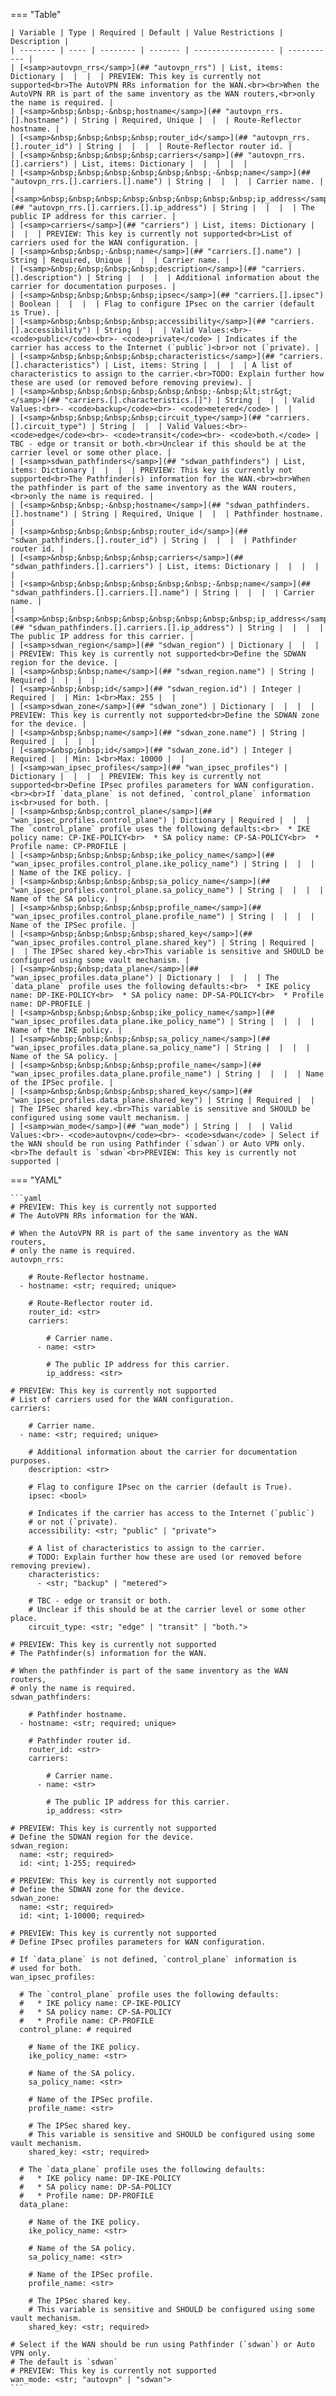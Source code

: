 <!--
  ~ Copyright (c) 2023 Arista Networks, Inc.
  ~ Use of this source code is governed by the Apache License 2.0
  ~ that can be found in the LICENSE file.
  -->
=== "Table"

    | Variable | Type | Required | Default | Value Restrictions | Description |
    | -------- | ---- | -------- | ------- | ------------------ | ----------- |
    | [<samp>autovpn_rrs</samp>](## "autovpn_rrs") | List, items: Dictionary |  |  |  | PREVIEW: This key is currently not supported<br>The AutoVPN RRs information for the WAN.<br><br>When the AutoVPN RR is part of the same inventory as the WAN routers,<br>only the name is required. |
    | [<samp>&nbsp;&nbsp;-&nbsp;hostname</samp>](## "autovpn_rrs.[].hostname") | String | Required, Unique |  |  | Route-Reflector hostname. |
    | [<samp>&nbsp;&nbsp;&nbsp;&nbsp;router_id</samp>](## "autovpn_rrs.[].router_id") | String |  |  |  | Route-Reflector router id. |
    | [<samp>&nbsp;&nbsp;&nbsp;&nbsp;carriers</samp>](## "autovpn_rrs.[].carriers") | List, items: Dictionary |  |  |  |  |
    | [<samp>&nbsp;&nbsp;&nbsp;&nbsp;&nbsp;&nbsp;-&nbsp;name</samp>](## "autovpn_rrs.[].carriers.[].name") | String |  |  |  | Carrier name. |
    | [<samp>&nbsp;&nbsp;&nbsp;&nbsp;&nbsp;&nbsp;&nbsp;&nbsp;ip_address</samp>](## "autovpn_rrs.[].carriers.[].ip_address") | String |  |  |  | The public IP address for this carrier. |
    | [<samp>carriers</samp>](## "carriers") | List, items: Dictionary |  |  |  | PREVIEW: This key is currently not supported<br>List of carriers used for the WAN configuration. |
    | [<samp>&nbsp;&nbsp;-&nbsp;name</samp>](## "carriers.[].name") | String | Required, Unique |  |  | Carrier name. |
    | [<samp>&nbsp;&nbsp;&nbsp;&nbsp;description</samp>](## "carriers.[].description") | String |  |  |  | Additional information about the carrier for documentation purposes. |
    | [<samp>&nbsp;&nbsp;&nbsp;&nbsp;ipsec</samp>](## "carriers.[].ipsec") | Boolean |  |  |  | Flag to configure IPsec on the carrier (default is True). |
    | [<samp>&nbsp;&nbsp;&nbsp;&nbsp;accessibility</samp>](## "carriers.[].accessibility") | String |  |  | Valid Values:<br>- <code>public</code><br>- <code>private</code> | Indicates if the carrier has access to the Internet (`public`)<br>or not (`private). |
    | [<samp>&nbsp;&nbsp;&nbsp;&nbsp;characteristics</samp>](## "carriers.[].characteristics") | List, items: String |  |  |  | A list of characteristics to assign to the carrier.<br>TODO: Explain further how these are used (or removed before removing preview). |
    | [<samp>&nbsp;&nbsp;&nbsp;&nbsp;&nbsp;&nbsp;-&nbsp;&lt;str&gt;</samp>](## "carriers.[].characteristics.[]") | String |  |  | Valid Values:<br>- <code>backup</code><br>- <code>metered</code> |  |
    | [<samp>&nbsp;&nbsp;&nbsp;&nbsp;circuit_type</samp>](## "carriers.[].circuit_type") | String |  |  | Valid Values:<br>- <code>edge</code><br>- <code>transit</code><br>- <code>both.</code> | TBC - edge or transit or both.<br>Unclear if this should be at the carrier level or some other place. |
    | [<samp>sdwan_pathfinders</samp>](## "sdwan_pathfinders") | List, items: Dictionary |  |  |  | PREVIEW: This key is currently not supported<br>The Pathfinder(s) information for the WAN.<br><br>When the pathfinder is part of the same inventory as the WAN routers,<br>only the name is required. |
    | [<samp>&nbsp;&nbsp;-&nbsp;hostname</samp>](## "sdwan_pathfinders.[].hostname") | String | Required, Unique |  |  | Pathfinder hostname. |
    | [<samp>&nbsp;&nbsp;&nbsp;&nbsp;router_id</samp>](## "sdwan_pathfinders.[].router_id") | String |  |  |  | Pathfinder router id. |
    | [<samp>&nbsp;&nbsp;&nbsp;&nbsp;carriers</samp>](## "sdwan_pathfinders.[].carriers") | List, items: Dictionary |  |  |  |  |
    | [<samp>&nbsp;&nbsp;&nbsp;&nbsp;&nbsp;&nbsp;-&nbsp;name</samp>](## "sdwan_pathfinders.[].carriers.[].name") | String |  |  |  | Carrier name. |
    | [<samp>&nbsp;&nbsp;&nbsp;&nbsp;&nbsp;&nbsp;&nbsp;&nbsp;ip_address</samp>](## "sdwan_pathfinders.[].carriers.[].ip_address") | String |  |  |  | The public IP address for this carrier. |
    | [<samp>sdwan_region</samp>](## "sdwan_region") | Dictionary |  |  |  | PREVIEW: This key is currently not supported<br>Define the SDWAN region for the device. |
    | [<samp>&nbsp;&nbsp;name</samp>](## "sdwan_region.name") | String | Required |  |  |  |
    | [<samp>&nbsp;&nbsp;id</samp>](## "sdwan_region.id") | Integer | Required |  | Min: 1<br>Max: 255 |  |
    | [<samp>sdwan_zone</samp>](## "sdwan_zone") | Dictionary |  |  |  | PREVIEW: This key is currently not supported<br>Define the SDWAN zone for the device. |
    | [<samp>&nbsp;&nbsp;name</samp>](## "sdwan_zone.name") | String | Required |  |  |  |
    | [<samp>&nbsp;&nbsp;id</samp>](## "sdwan_zone.id") | Integer | Required |  | Min: 1<br>Max: 10000 |  |
    | [<samp>wan_ipsec_profiles</samp>](## "wan_ipsec_profiles") | Dictionary |  |  |  | PREVIEW: This key is currently not supported<br>Define IPsec profiles parameters for WAN configuration.<br><br>If `data_plane` is not defined, `control_plane` information is<br>used for both. |
    | [<samp>&nbsp;&nbsp;control_plane</samp>](## "wan_ipsec_profiles.control_plane") | Dictionary | Required |  |  | The `control_plane` profile uses the following defaults:<br>  * IKE policy name: CP-IKE-POLICY<br>  * SA policy name: CP-SA-POLICY<br>  * Profile name: CP-PROFILE |
    | [<samp>&nbsp;&nbsp;&nbsp;&nbsp;ike_policy_name</samp>](## "wan_ipsec_profiles.control_plane.ike_policy_name") | String |  |  |  | Name of the IKE policy. |
    | [<samp>&nbsp;&nbsp;&nbsp;&nbsp;sa_policy_name</samp>](## "wan_ipsec_profiles.control_plane.sa_policy_name") | String |  |  |  | Name of the SA policy. |
    | [<samp>&nbsp;&nbsp;&nbsp;&nbsp;profile_name</samp>](## "wan_ipsec_profiles.control_plane.profile_name") | String |  |  |  | Name of the IPSec profile. |
    | [<samp>&nbsp;&nbsp;&nbsp;&nbsp;shared_key</samp>](## "wan_ipsec_profiles.control_plane.shared_key") | String | Required |  |  | The IPSec shared key.<br>This variable is sensitive and SHOULD be configured using some vault mechanism. |
    | [<samp>&nbsp;&nbsp;data_plane</samp>](## "wan_ipsec_profiles.data_plane") | Dictionary |  |  |  | The `data_plane` profile uses the following defaults:<br>  * IKE policy name: DP-IKE-POLICY<br>  * SA policy name: DP-SA-POLICY<br>  * Profile name: DP-PROFILE |
    | [<samp>&nbsp;&nbsp;&nbsp;&nbsp;ike_policy_name</samp>](## "wan_ipsec_profiles.data_plane.ike_policy_name") | String |  |  |  | Name of the IKE policy. |
    | [<samp>&nbsp;&nbsp;&nbsp;&nbsp;sa_policy_name</samp>](## "wan_ipsec_profiles.data_plane.sa_policy_name") | String |  |  |  | Name of the SA policy. |
    | [<samp>&nbsp;&nbsp;&nbsp;&nbsp;profile_name</samp>](## "wan_ipsec_profiles.data_plane.profile_name") | String |  |  |  | Name of the IPSec profile. |
    | [<samp>&nbsp;&nbsp;&nbsp;&nbsp;shared_key</samp>](## "wan_ipsec_profiles.data_plane.shared_key") | String | Required |  |  | The IPSec shared key.<br>This variable is sensitive and SHOULD be configured using some vault mechanism. |
    | [<samp>wan_mode</samp>](## "wan_mode") | String |  |  | Valid Values:<br>- <code>autovpn</code><br>- <code>sdwan</code> | Select if the WAN should be run using Pathfinder (`sdwan`) or Auto VPN only.<br>The default is `sdwan`<br>PREVIEW: This key is currently not supported |

=== "YAML"

    ```yaml
    # PREVIEW: This key is currently not supported
    # The AutoVPN RRs information for the WAN.

    # When the AutoVPN RR is part of the same inventory as the WAN routers,
    # only the name is required.
    autovpn_rrs:

        # Route-Reflector hostname.
      - hostname: <str; required; unique>

        # Route-Reflector router id.
        router_id: <str>
        carriers:

            # Carrier name.
          - name: <str>

            # The public IP address for this carrier.
            ip_address: <str>

    # PREVIEW: This key is currently not supported
    # List of carriers used for the WAN configuration.
    carriers:

        # Carrier name.
      - name: <str; required; unique>

        # Additional information about the carrier for documentation purposes.
        description: <str>

        # Flag to configure IPsec on the carrier (default is True).
        ipsec: <bool>

        # Indicates if the carrier has access to the Internet (`public`)
        # or not (`private).
        accessibility: <str; "public" | "private">

        # A list of characteristics to assign to the carrier.
        # TODO: Explain further how these are used (or removed before removing preview).
        characteristics:
          - <str; "backup" | "metered">

        # TBC - edge or transit or both.
        # Unclear if this should be at the carrier level or some other place.
        circuit_type: <str; "edge" | "transit" | "both.">

    # PREVIEW: This key is currently not supported
    # The Pathfinder(s) information for the WAN.

    # When the pathfinder is part of the same inventory as the WAN routers,
    # only the name is required.
    sdwan_pathfinders:

        # Pathfinder hostname.
      - hostname: <str; required; unique>

        # Pathfinder router id.
        router_id: <str>
        carriers:

            # Carrier name.
          - name: <str>

            # The public IP address for this carrier.
            ip_address: <str>

    # PREVIEW: This key is currently not supported
    # Define the SDWAN region for the device.
    sdwan_region:
      name: <str; required>
      id: <int; 1-255; required>

    # PREVIEW: This key is currently not supported
    # Define the SDWAN zone for the device.
    sdwan_zone:
      name: <str; required>
      id: <int; 1-10000; required>

    # PREVIEW: This key is currently not supported
    # Define IPsec profiles parameters for WAN configuration.

    # If `data_plane` is not defined, `control_plane` information is
    # used for both.
    wan_ipsec_profiles:

      # The `control_plane` profile uses the following defaults:
      #   * IKE policy name: CP-IKE-POLICY
      #   * SA policy name: CP-SA-POLICY
      #   * Profile name: CP-PROFILE
      control_plane: # required

        # Name of the IKE policy.
        ike_policy_name: <str>

        # Name of the SA policy.
        sa_policy_name: <str>

        # Name of the IPSec profile.
        profile_name: <str>

        # The IPSec shared key.
        # This variable is sensitive and SHOULD be configured using some vault mechanism.
        shared_key: <str; required>

      # The `data_plane` profile uses the following defaults:
      #   * IKE policy name: DP-IKE-POLICY
      #   * SA policy name: DP-SA-POLICY
      #   * Profile name: DP-PROFILE
      data_plane:

        # Name of the IKE policy.
        ike_policy_name: <str>

        # Name of the SA policy.
        sa_policy_name: <str>

        # Name of the IPSec profile.
        profile_name: <str>

        # The IPSec shared key.
        # This variable is sensitive and SHOULD be configured using some vault mechanism.
        shared_key: <str; required>

    # Select if the WAN should be run using Pathfinder (`sdwan`) or Auto VPN only.
    # The default is `sdwan`
    # PREVIEW: This key is currently not supported
    wan_mode: <str; "autovpn" | "sdwan">
    ```

